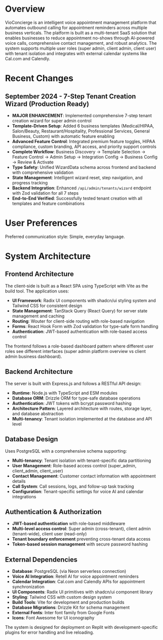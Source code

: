 # Overview

VioConcierge is an intelligent voice appointment management platform that automates outbound calling for appointment reminders across multiple business verticals. The platform is built as a multi-tenant SaaS solution that enables businesses to reduce appointment no-shows through AI-powered voice calls, comprehensive contact management, and robust analytics. The system supports multiple user roles (super admin, client admin, client user) with tenant isolation and integrates with external calendar systems like Cal.com and Calendly.

# Recent Changes

## September 2024 - 7-Step Tenant Creation Wizard (Production Ready)
- **MAJOR ENHANCEMENT**: Implemented comprehensive 7-step tenant creation wizard for super admin control
- **Template-Driven Setup**: Added 6 business templates (Medical/HIPAA, Salon/Beauty, Restaurant/Hospitality, Professional Services, General Business, Custom) with automatic feature enabling
- **Advanced Feature Control**: Integrated premium feature toggles, HIPAA compliance, custom branding, API access, and priority support controls
- **Complete Workflow**: Business Discovery → Template Selection → Feature Control → Admin Setup → Integration Config → Business Config → Review & Activate
- **Type Safety**: Unified WizardData schema across frontend and backend with comprehensive validation
- **State Management**: Intelligent wizard reset, step navigation, and progress tracking
- **Backend Integration**: Enhanced `/api/admin/tenants/wizard` endpoint with Zod validation for all 7 steps
- **End-to-End Verified**: Successfully tested tenant creation with all templates and feature combinations

# User Preferences

Preferred communication style: Simple, everyday language.

# System Architecture

## Frontend Architecture
The client-side is built as a React SPA using TypeScript with Vite as the build tool. The application uses:
- **UI Framework**: Radix UI components with shadcn/ui styling system and Tailwind CSS for consistent design
- **State Management**: TanStack Query (React Query) for server state management and caching
- **Routing**: Wouter for client-side routing with role-based navigation
- **Forms**: React Hook Form with Zod validation for type-safe form handling
- **Authentication**: JWT-based authentication with role-based access control

The frontend follows a role-based dashboard pattern where different user roles see different interfaces (super admin platform overview vs client admin business dashboard).

## Backend Architecture
The server is built with Express.js and follows a RESTful API design:
- **Runtime**: Node.js with TypeScript and ESM modules
- **Database ORM**: Drizzle ORM for type-safe database operations
- **Authentication**: JWT tokens with bcrypt password hashing
- **Architecture Pattern**: Layered architecture with routes, storage layer, and database abstraction
- **Multi-tenancy**: Tenant isolation implemented at the database and API level

## Database Design
Uses PostgreSQL with a comprehensive schema supporting:
- **Multi-tenancy**: Tenant isolation with tenant-specific data partitioning
- **User Management**: Role-based access control (super_admin, client_admin, client_user)
- **Contact Management**: Customer contact information with appointment details
- **Call System**: Call sessions, logs, and follow-up task tracking
- **Configuration**: Tenant-specific settings for voice AI and calendar integrations

## Authentication & Authorization
- **JWT-based authentication** with role-based middleware
- **Multi-level access control**: Super admin (cross-tenant), client admin (tenant-wide), client user (read-only)
- **Tenant boundary enforcement** preventing cross-tenant data access
- **Token-based session management** with secure password hashing

## External Dependencies

- **Database**: PostgreSQL (via Neon serverless connection)
- **Voice AI Integration**: Retell AI for voice appointment reminders
- **Calendar Integration**: Cal.com and Calendly APIs for appointment synchronization  
- **UI Components**: Radix UI primitives with shadcn/ui component library
- **Styling**: Tailwind CSS with custom design system
- **Build Tools**: Vite for development and production builds
- **Database Migrations**: Drizzle Kit for schema management
- **External Fonts**: Inter font family from Google Fonts
- **Icons**: Font Awesome for UI iconography

The system is designed for deployment on Replit with development-specific plugins for error handling and live reloading.